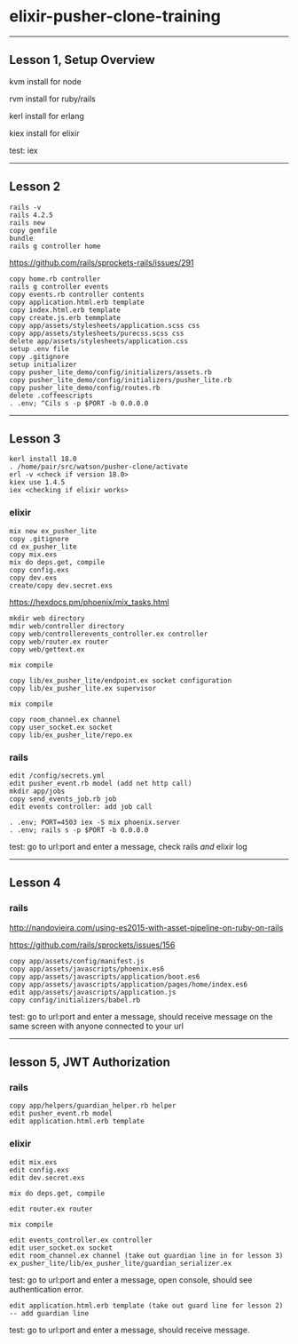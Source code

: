 # elixir-pusher-clone-training
------------------------
Lesson 1, Setup Overview
-------------------------

kvm install for node

rvm install for ruby/rails

kerl install for erlang

kiex install for elixir

test: iex

---------------
Lesson 2
---------------

```
rails -v
rails 4.2.5
rails new
copy gemfile
bundle
rails g controller home
```
https://github.com/rails/sprockets-rails/issues/291

```
copy home.rb controller
rails g controller events
copy events.rb controller contents
copy application.html.erb template
copy index.html.erb template
copy create.js.erb temmplate
copy app/assets/stylesheets/application.scss css 
copy app/assets/stylesheets/purecss.scss css
delete app/assets/stylesheets/application.css  
setup .env file
copy .gitignore
setup initializer
copy pusher_lite_demo/config/initializers/assets.rb
copy pusher_lite_demo/config/initializers/pusher_lite.rb
copy pusher_lite_demo/config/routes.rb
delete .coffeescripts
. .env; ^Cils s -p $PORT -b 0.0.0.0 
```

----------
Lesson 3 
----------

```
kerl install 18.0
. /home/pair/src/watson/pusher-clone/activate
erl -v <check if version 18.0>
kiex use 1.4.5
iex <checking if elixir works>
```
### elixir
```
mix new ex_pusher_lite
copy .gitignore
cd ex_pusher_lite
copy mix.exs
mix do deps.get, compile
copy config.exs
copy dev.exs
create/copy dev.secret.exs
```

https://hexdocs.pm/phoenix/mix_tasks.html

```
mkdir web directory
mdir web/controller directory
copy web/controllerevents_controller.ex controller
copy web/router.ex router
copy web/gettext.ex

mix compile

copy lib/ex_pusher_lite/endpoint.ex socket configuration
copy lib/ex_pusher_lite.ex supervisor

mix compile

copy room_channel.ex channel 
copy user_socket.ex socket
copy lib/ex_pusher_lite/repo.ex
```

### rails

```
edit /config/secrets.yml
edit pusher_event.rb model (add net http call)
mkdir app/jobs
copy send_events_job.rb job
edit events controller: add job call

. .env; PORT=4503 iex -S mix phoenix.server 
. .env; rails s -p $PORT -b 0.0.0.0
```
test: go to url:port and enter a message, check rails *and* elixir log

------------
Lesson 4
-----------
### rails

http://nandovieira.com/using-es2015-with-asset-pipeline-on-ruby-on-rails

https://github.com/rails/sprockets/issues/156
```
copy app/assets/config/manifest.js
copy app/assets/javascripts/phoenix.es6
copy app/assets/javascripts/application/boot.es6
copy app/assets/javascripts/application/pages/home/index.es6 
edit app/assets/javascripts/application.js
copy config/initializers/babel.rb
```
test: go to url:port and enter a message, should receive message on the same screen with anyone connected to your url

--------
lesson 5, JWT Authorization
---------
### rails
```
copy app/helpers/guardian_helper.rb helper
edit pusher_event.rb model
edit application.html.erb template
```
### elixir
```
edit mix.exs
edit config.exs
edit dev.secret.exs

mix do deps.get, compile

edit router.ex router

mix compile

edit events_controller.ex controller
edit user_socket.ex socket
edit room_channel.ex channel (take out guardian line in for lesson 3)
ex_pusher_lite/lib/ex_pusher_lite/guardian_serializer.ex
```
test: go to url:port and enter a message, open console, should see authentication error.
```
edit application.html.erb template (take out guard line for lesson 2) -- add guardian line
```
test: go to url:port and enter a message, should receive message.
